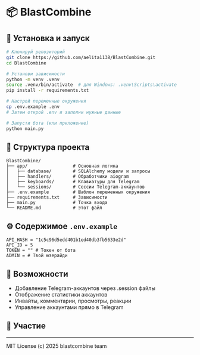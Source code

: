 # 📦 BlastCombine

## 🔧 Установка и запуск

```bash
# Клонируй репозиторий
git clone https://github.com/aelita1138/BlastCombine.git
cd BlastCombine

# Установи зависимости
python -m venv .venv
source .venv/bin/activate  # для Windows: .venv\Scripts\activate
pip install -r requirements.txt

# Настрой переменные окружения
cp .env.example .env
# Затем открой .env и заполни нужные данные

# Запусти бота (или приложение)
python main.py
```

## 📁 Структура проекта

```
BlastCombine/
├── app/                 # Основная логика
│   ├── database/        # SQLAlchemy модели и запросы
│   ├── handlers/        # Обработчики aiogram
│   ├── keyboards/       # Клавиатуры для Telegram
│   └── sessions/        # Сессии Telegram-аккаунтов
├── .env.example         # Шаблон переменных окружения
├── requirements.txt     # Зависимости
├── main.py              # Точка входа
└── README.md            # Этот файл
```

## ⚙️ Содержимое `.env.example`

```dotenv
API_HASH = "1c5c96d5edd401b1ed40db3fb5633e2d"
API_ID = 5
TOKEN = "" # Токен от бота
ADMIN = # Твой юзерайди
```

## 📌 Возможности

* Добавление Telegram-аккаунтов через .session файлы
* Отображение статистики аккаунтов
* Инвайты, комментарии, просмотры, реакции
* Управление аккаунтами прямо в Telegram

## 🤝 Участие

---

MIT License
(c) 2025 blastcombine team
